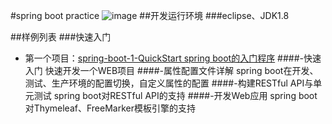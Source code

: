 #spring boot practice
![image](https://github.com/timebusker/spring-boot/raw/master/static/spring-boot.png?raw=true)
##开发运行环境
    ###eclipse、JDK1.8

##样例列表
###快速入门	
- 第一个项目：[spring-boot-1-QuickStart spring boot的入门程序](http://blog.didispace.com/springbootexception/)
			####-快速入门                    快速开发一个WEB项目
			####-属性配置文件详解            spring boot在开发、测试、生产环境的配置切换，自定义属性的配置
			####-构建RESTful API与单元测试   spring boot对RESTful API的支持
			####-开发Web应用                 spring boot对Thymeleaf、FreeMarker模板引擎的支持